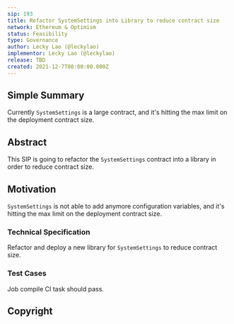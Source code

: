 ```yaml
---
sip: 193
title: Refactor SystemSettings into Library to reduce contract size
network: Ethereum & Optimism
status: Feasibility
type: Governance
author: Lecky Lao (@leckylao)
implementor: Lecky Lao (@leckylao)
release: TBD
created: 2021-12-7T00:00:00.000Z
---
```


## Simple Summary

Currently `SystemSettings` is a large contract, and it's hitting the max limit on the deployment contract size.

## Abstract

This SIP is going to refactor the `SystemSettings` contract into a library in order to reduce contract size.

## Motivation

`SystemSettings` is not able to add anymore configuration variables, and it's hitting the max limit on the deployment contract size.

### Technical Specification

Refactor and deploy a new library for `SystemSettings` to reduce contract size.

### Test Cases

Job compile CI task should pass.

## Copyright
